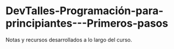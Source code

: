 # DevTalles-Programación-para-principiantes---Primeros-pasos

Notas y recursos desarrollados a lo largo del curso.
